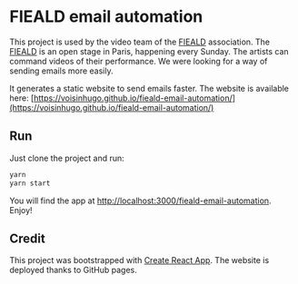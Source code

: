 # FIEALD email automation

This project is used by the video team of the [FIEALD](https://www.fieald.com/) association. The [FIEALD](https://www.fieald.com/) is an open stage in Paris, happening every Sunday. The artists can command videos of their performance. We were looking for a way of sending emails more easily.

It generates a static website to send emails faster. The website is available here: [https://voisinhugo.github.io/fieald-email-automation/](https://voisinhugo.github.io/fieald-email-automation/)


## Run

Just clone the project and run:
```sh
yarn
yarn start
```
You will find the app at [http://localhost:3000/fieald-email-automation](http://localhost:3000/fieald-email-automation). Enjoy!

## Credit

This project was bootstrapped with [Create React App](https://github.com/facebook/create-react-app).
The website is deployed thanks to GitHub pages.
